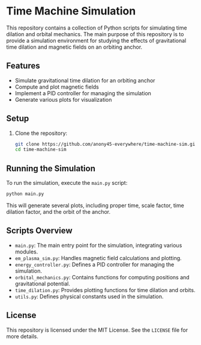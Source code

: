 # Time Machine Simulation

This repository contains a collection of Python scripts for simulating time dilation and orbital mechanics. The main purpose of this repository is to provide a simulation environment for studying the effects of gravitational time dilation and magnetic fields on an orbiting anchor.

## Features

- Simulate gravitational time dilation for an orbiting anchor
- Compute and plot magnetic fields
- Implement a PID controller for managing the simulation
- Generate various plots for visualization

## Setup

1. Clone the repository:
   ```bash
   git clone https://github.com/anony45-everywhere/time-machine-sim.git
   cd time-machine-sim
   ```

## Running the Simulation

To run the simulation, execute the `main.py` script:
```bash
python main.py
```

This will generate several plots, including proper time, scale factor, time dilation factor, and the orbit of the anchor.

## Scripts Overview

- `main.py`: The main entry point for the simulation, integrating various modules.
- `em_plasma_sim.py`: Handles magnetic field calculations and plotting.
- `energy_controller.py`: Defines a PID controller for managing the simulation.
- `orbital_mechanics.py`: Contains functions for computing positions and gravitational potential.
- `time_dilation.py`: Provides plotting functions for time dilation and orbits.
- `utils.py`: Defines physical constants used in the simulation.

## License

This repository is licensed under the MIT License. See the `LICENSE` file for more details.
